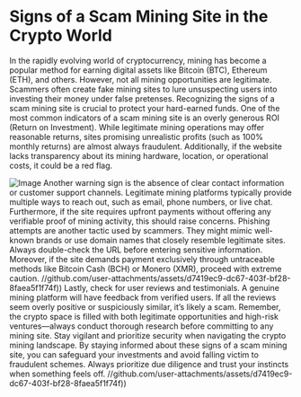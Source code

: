 # Signs of a Scam Mining Site in the Crypto World
In the rapidly evolving world of cryptocurrency, mining has become a popular method for earning digital assets like Bitcoin (BTC), Ethereum (ETH), and others. However, not all mining opportunities are legitimate. Scammers often create fake mining sites to lure unsuspecting users into investing their money under false pretenses. Recognizing the signs of a scam mining site is crucial to protect your hard-earned funds.
One of the most common indicators of a scam mining site is an overly generous ROI (Return on Investment). While legitimate mining operations may offer reasonable returns, sites promising unrealistic profits (such as 100% monthly returns) are almost always fraudulent. Additionally, if the website lacks transparency about its mining hardware, location, or operational costs, it could be a red flag.

![Image](https://github.com/user-attachments/assets/d7419ec9-dc67-403f-bf28-8faea5f1f74f)
Another warning sign is the absence of clear contact information or customer support channels. Legitimate mining platforms typically provide multiple ways to reach out, such as email, phone numbers, or live chat. Furthermore, if the site requires upfront payments without offering any verifiable proof of mining activity, this should raise concerns.
Phishing attempts are another tactic used by scammers. They might mimic well-known brands or use domain names that closely resemble legitimate sites. Always double-check the URL before entering sensitive information. Moreover, if the site demands payment exclusively through untraceable methods like Bitcoin Cash (BCH) or Monero (XMR), proceed with extreme caution.
 //github.com/user-attachments/assets/d7419ec9-dc67-403f-bf28-8faea5f1f74f))
Lastly, check for user reviews and testimonials. A genuine mining platform will have feedback from verified users. If all the reviews seem overly positive or suspiciously similar, it’s likely a scam. Remember, the crypto space is filled with both legitimate opportunities and high-risk ventures—always conduct thorough research before committing to any mining site.
Stay vigilant and prioritize security when navigating the crypto mining landscape. By staying informed about these signs of a scam mining site, you can safeguard your investments and avoid falling victim to fraudulent schemes. Always prioritize due diligence and trust your instincts when something feels off. 
 //github.com/user-attachments/assets/d7419ec9-dc67-403f-bf28-8faea5f1f74f))
